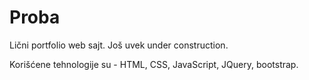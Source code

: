 # Proba
Lični portfolio web sajt.
Još uvek under construction.

Korišćene tehnologije su - HTML, CSS, JavaScript, JQuery, bootstrap.
